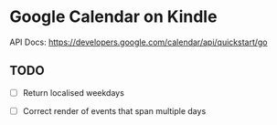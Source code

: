 Google Calendar on Kindle
===

API Docs:
https://developers.google.com/calendar/api/quickstart/go

TODO
---
- [ ] Return localised weekdays
- [ ] Correct render of events that span multiple days


